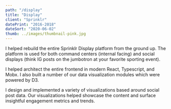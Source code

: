 ```yaml
---
path: "/display"
title: "Display"
client: "Sprinklr"
datePrint: "2016-2018"
dateSort: "2020-06-02"
thumb: ../images/thumbnail-pink.jpg
---
```


I helped rebuild the entire Sprinklr Display platform from the ground up. The platform is used for both command centers (internal facing) and social displays (think IG posts on the jumbotron at your favorite sporting event).

I helped architect the entire frontend in modern React, Typescript, and Mobx. I also built a number of our data visualization modules which were powered by D3.

I design and implemented a variety of visualizations based around social post data. Our visualizations helped showcase the content and surface insightful engagement metrics and trends.
